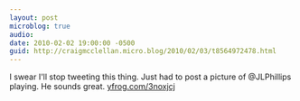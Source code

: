 ```yaml
---
layout: post
microblog: true
audio: 
date: 2010-02-02 19:00:00 -0500
guid: http://craigmcclellan.micro.blog/2010/02/03/t8564972478.html
---
```

I swear I'll stop tweeting this thing. Just had to post a picture of @JLPhillips playing. He sounds great.  [yfrog.com/3noxjcj](http://yfrog.com/3noxjcj)
